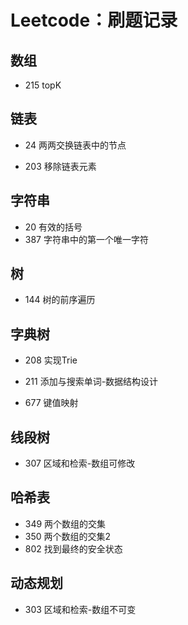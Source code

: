 # Leetcode：刷题记录

## 数组

- 215 topK

## 链表

- 24 两两交换链表中的节点

- 203  移除链表元素

## 字符串

- 20 有效的括号
- 387 字符串中的第一个唯一字符

## 树

- 144 树的前序遍历

## 字典树

- 208 实现Trie

- 211 添加与搜索单词-数据结构设计
- 677 键值映射

## 线段树

- 307 区域和检索-数组可修改

## 哈希表

- 349 两个数组的交集
- 350 两个数组的交集2
- 802 找到最终的安全状态

## 动态规划

- 303 区域和检索-数组不可变
